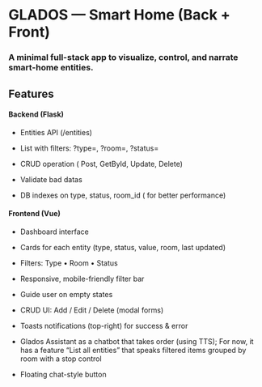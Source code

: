 # GLADOS — Smart Home (Back + Front)

### A minimal full-stack app to visualize, control, and narrate smart-home entities.

## Features
#### Backend (Flask)

- Entities API (/entities)

- List with filters: ?type=, ?room=, ?status=

- CRUD operation ( Post, GetById, Update, Delete)

- Validate bad datas

- DB indexes on type, status, room_id ( for better performance)

#### Frontend (Vue)

- Dashboard interface

- Cards for each entity (type, status, value, room, last updated)

- Filters: Type • Room • Status

- Responsive, mobile-friendly filter bar

- Guide user on empty states

- CRUD UI: Add / Edit / Delete (modal forms)

- Toasts notifications (top-right) for success & error

- Glados Assistant as a chatbot that takes order (using TTS); For now, it has a feature “List all entities” that speaks filtered items grouped by room with a stop control

- Floating chat-style button

